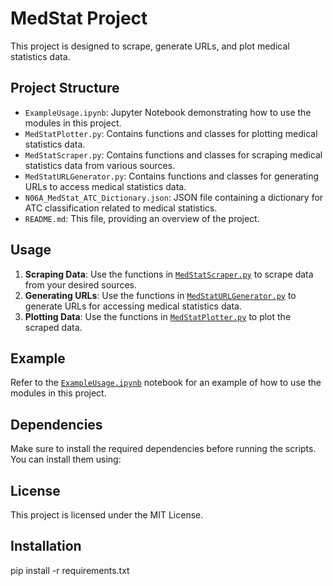 # MedStat Project

This project is designed to scrape, generate URLs, and plot medical statistics data.

## Project Structure

- `ExampleUsage.ipynb`: Jupyter Notebook demonstrating how to use the modules in this project.
- `MedStatPlotter.py`: Contains functions and classes for plotting medical statistics data.
- `MedStatScraper.py`: Contains functions and classes for scraping medical statistics data from various sources.
- `MedStatURLGenerator.py`: Contains functions and classes for generating URLs to access medical statistics data.
- `N06A_MedStat_ATC_Dictionary.json`: JSON file containing a dictionary for ATC classification related to medical statistics.
- `README.md`: This file, providing an overview of the project.

## Usage

1. **Scraping Data**: Use the functions in [`MedStatScraper.py`](MedStatScraper.py) to scrape data from your desired sources.
2. **Generating URLs**: Use the functions in [`MedStatURLGenerator.py`](MedStatURLGenerator.py) to generate URLs for accessing medical statistics data.
3. **Plotting Data**: Use the functions in [`MedStatPlotter.py`](MedStatPlotter.py) to plot the scraped data.

## Example

Refer to the [`ExampleUsage.ipynb`](ExampleUsage.ipynb) notebook for an example of how to use the modules in this project.

## Dependencies

Make sure to install the required dependencies before running the scripts. You can install them using:

## License
This project is licensed under the MIT License.

## Installation
pip install -r requirements.txt